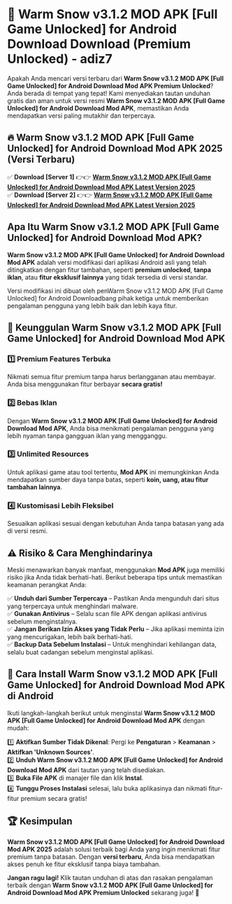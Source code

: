 # 🎯 Warm Snow v3.1.2 MOD APK [Full Game Unlocked] for Android Download  Download (Premium Unlocked) -  adiz7

Apakah Anda mencari versi terbaru dari **Warm Snow v3.1.2 MOD APK [Full Game Unlocked] for Android Download Mod APK Premium Unlocked**? Anda berada di tempat yang tepat! Kami menyediakan tautan unduhan gratis dan aman untuk versi resmi **Warm Snow v3.1.2 MOD APK [Full Game Unlocked] for Android Download Mod APK**, memastikan Anda mendapatkan versi paling mutakhir dan terpercaya.

## 🔥 Warm Snow v3.1.2 MOD APK [Full Game Unlocked] for Android Download Mod APK 2025 (Versi Terbaru)

✅ **Download [Server 1]** 👉👉 [**Warm Snow v3.1.2 MOD APK [Full Game Unlocked] for Android Download Mod APK Latest Version 2025**](https://momento.my/?title=Warm_Snow_v3.1.2_MOD_APK_[Full_Game_Unlocked]_for_Android_Download)  
✅ **Download [Server 2]** 👉👉 [**Warm Snow v3.1.2 MOD APK [Full Game Unlocked] for Android Download Mod APK Latest Version 2025**](https://momento.my/?title=Warm_Snow_v3.1.2_MOD_APK_[Full_Game_Unlocked]_for_Android_Download)  

## Apa Itu Warm Snow v3.1.2 MOD APK [Full Game Unlocked] for Android Download Mod APK?

**Warm Snow v3.1.2 MOD APK [Full Game Unlocked] for Android Download Mod APK** adalah versi modifikasi dari aplikasi Android asli yang telah ditingkatkan dengan fitur tambahan, seperti **premium unlocked**, **tanpa iklan**, atau **fitur eksklusif lainnya** yang tidak tersedia di versi standar.

Versi modifikasi ini dibuat oleh penWarm Snow v3.1.2 MOD APK [Full Game Unlocked] for Android Downloadbang pihak ketiga untuk memberikan pengalaman pengguna yang lebih baik dan lebih kaya fitur.

## 🎯 Keunggulan Warm Snow v3.1.2 MOD APK [Full Game Unlocked] for Android Download Mod APK

### 1️⃣ Premium Features Terbuka
Nikmati semua fitur premium tanpa harus berlangganan atau membayar. Anda bisa menggunakan fitur berbayar **secara gratis!**

### 2️⃣ Bebas Iklan
Dengan **Warm Snow v3.1.2 MOD APK [Full Game Unlocked] for Android Download Mod APK**, Anda bisa menikmati pengalaman pengguna yang lebih nyaman tanpa gangguan iklan yang mengganggu.

### 3️⃣ Unlimited Resources
Untuk aplikasi game atau tool tertentu, **Mod APK** ini memungkinkan Anda mendapatkan sumber daya tanpa batas, seperti **koin, uang, atau fitur tambahan lainnya**.

### 4️⃣ Kustomisasi Lebih Fleksibel
Sesuaikan aplikasi sesuai dengan kebutuhan Anda tanpa batasan yang ada di versi resmi.

## ⚠️ Risiko & Cara Menghindarinya

Meski menawarkan banyak manfaat, menggunakan **Mod APK** juga memiliki risiko jika Anda tidak berhati-hati. Berikut beberapa tips untuk memastikan keamanan perangkat Anda:

✅ **Unduh dari Sumber Terpercaya** – Pastikan Anda mengunduh dari situs yang terpercaya untuk menghindari malware.  
✅ **Gunakan Antivirus** – Selalu scan file APK dengan aplikasi antivirus sebelum menginstalnya.  
✅ **Jangan Berikan Izin Akses yang Tidak Perlu** – Jika aplikasi meminta izin yang mencurigakan, lebih baik berhati-hati.  
✅ **Backup Data Sebelum Instalasi** – Untuk menghindari kehilangan data, selalu buat cadangan sebelum menginstal aplikasi.

## 📌 Cara Install Warm Snow v3.1.2 MOD APK [Full Game Unlocked] for Android Download Mod APK di Android

Ikuti langkah-langkah berikut untuk menginstal **Warm Snow v3.1.2 MOD APK [Full Game Unlocked] for Android Download Mod APK** dengan mudah:

1️⃣ **Aktifkan Sumber Tidak Dikenal**: Pergi ke **Pengaturan** > **Keamanan** > **Aktifkan 'Unknown Sources'**.  
2️⃣ **Unduh Warm Snow v3.1.2 MOD APK [Full Game Unlocked] for Android Download Mod APK** dari tautan yang telah disediakan.  
3️⃣ **Buka File APK** di manajer file dan klik **Instal**.  
4️⃣ **Tunggu Proses Instalasi** selesai, lalu buka aplikasinya dan nikmati fitur-fitur premium secara gratis!

## 🏆 Kesimpulan

**Warm Snow v3.1.2 MOD APK [Full Game Unlocked] for Android Download Mod APK 2025** adalah solusi terbaik bagi Anda yang ingin menikmati fitur premium tanpa batasan. Dengan **versi terbaru**, Anda bisa mendapatkan akses penuh ke fitur eksklusif tanpa biaya tambahan.

**Jangan ragu lagi!** Klik tautan unduhan di atas dan rasakan pengalaman terbaik dengan **Warm Snow v3.1.2 MOD APK [Full Game Unlocked] for Android Download Mod APK Premium Unlocked** sekarang juga! 🚀
